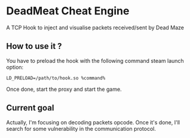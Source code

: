 # DeadMeat Cheat Engine
A TCP Hook to inject and visualise packets received/sent by Dead Maze

## How to use it ?

You have to preload the hook with the following command steam launch option:
```
LD_PRELOAD=/path/to/hook.so %command%
```

Once done, start the proxy and start the game.

## Current goal
Actually, I'm focusing on decoding packets opcode. Once it's done, I'll search for some vulnerability in the communication protocol.

